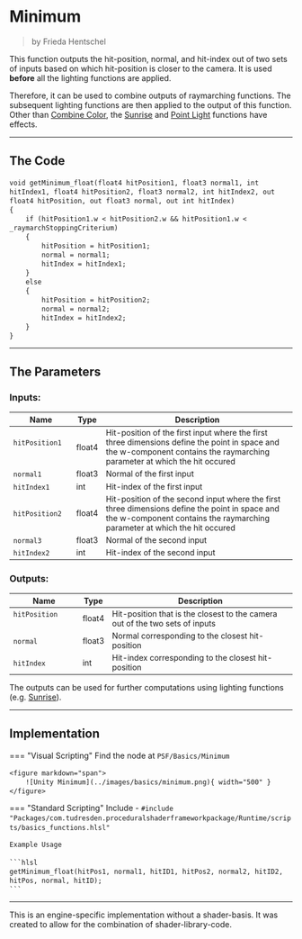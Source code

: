 <div class="container">
    <h1 class="main-heading">Minimum</h1>
    <blockquote class="author">by Frieda Hentschel</blockquote>
</div>

This function outputs the hit-position, normal, and hit-index out of two sets of inputs based on which hit-position is closer to the camera. It is used **before** all the lighting functions are applied. 

Therefore, it can be used to combine outputs of raymarching functions. The subsequent lighting functions are then applied to the output of this function. Other than [Combine Color](combineColor.md), the [Sunrise](../lighting/sunriseLight.md) and [Point Light](../lighting/pointLight.md) functions have effects.

---

## The Code

``` hlsl
void getMinimum_float(float4 hitPosition1, float3 normal1, int hitIndex1, float4 hitPosition2, float3 normal2, int hitIndex2, out float4 hitPosition, out float3 normal, out int hitIndex)
{
    if (hitPosition1.w < hitPosition2.w && hitPosition1.w < _raymarchStoppingCriterium)
    {
        hitPosition = hitPosition1;
        normal = normal1;
        hitIndex = hitIndex1;
    }
    else
    {
        hitPosition = hitPosition2;
        normal = normal2;
        hitIndex = hitIndex2;
    }
}
```

---

## The Parameters

### Inputs:
| Name            | Type     | Description |
|-----------------|----------|-------------|
| `hitPosition1`  <img width=50/>  | float4   | Hit-position of the first input where the first three dimensions define the point in space and the w-component contains the raymarching parameter at which the hit occured|
| `normal1`        | float3   | Normal of the first input|
| `hitIndex1`        | int   | Hit-index of the first input|
| `hitPosition2`   | float4   | Hit-position of the second input where the first three dimensions define the point in space and the w-component contains the raymarching parameter at which the hit occured|
| `normal3`        | float3   | Normal of the second input|
| `hitIndex2`        | int   | Hit-index of the second input|

### Outputs:
| Name            | Type     | Description |
|-----------------|----------|-------------|
| `hitPosition`  <img width=50/>  | float4   | Hit-position that is the closest to the camera out of the two sets of inputs|
| `normal`        | float3   | Normal corresponding to the closest hit-position|
| `hitIndex`        | int   | Hit-index corresponding to the closest hit-position|

The outputs can be used for further computations using lighting functions (e.g. [Sunrise](../lighting/sunriseLight.md)).

---

## Implementation

=== "Visual Scripting"
    Find the node at `PSF/Basics/Minimum`

    <figure markdown="span">
        ![Unity Minimum](../images/basics/minimum.png){ width="500" }
    </figure>

=== "Standard Scripting"
    Include - ```#include "Packages/com.tudresden.proceduralshaderframeworkpackage/Runtime/scripts/basics_functions.hlsl"```

    Example Usage

    ```hlsl
    getMinimum_float(hitPos1, normal1, hitID1, hitPos2, normal2, hitID2, hitPos, normal, hitID);
    ```
---

This is an engine-specific implementation without a shader-basis. It was created to allow for the combination of shader-library-code.